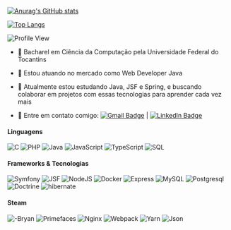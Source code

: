[![Anurag's GitHub stats](https://github-readme-stats-rbcfndnsw-bryanallan.vercel.app/api?username=bryanallan&show_icons=true&count_private=true&line_height=28&hide_border=1&include_all_commits=true&card_width=450&role=OWNER,COLLABORATOR&exclude_repo=github-readme-stats&hide=stars,prs,issues)](https://github.com/anuraghazra/github-readme-stats)

[![Top Langs](https://github-readme-stats-rbcfndnsw-bryanallan.vercel.app/api/top-langs/?username=bryanallan&layout=compact&langs_count=10&hide_border=1&role=OWNER,COLLABORATOR)](https://github.com/anuraghazra/github-readme-stats)

![Profile View](https://komarev.com/ghpvc/?username=bryanallan&color=58a6ff)

- 👋 Bacharel em Ciência da Computação pela Universidade Federal do Tocantins
- 🔭 Estou atuando no mercado como Web Developer Java
- 👯 Atualmente estou estudando Java, JSF e Spring, e buscando colaborar em projetos com essas tecnologias para aprender cada vez mais

- :email: Entre em contato comigo:  [![Gmail Badge](https://img.shields.io/badge/Gmail-bryanallan.h%40gmail.com-white)](mailto:bryanallan.h@gmail.com)  |  [![LinkedIn Badge](https://img.shields.io/badge/LinkedIn-https%3A%2F%2Fwww.linkedin.com%2Fin%2Fbryan--allan%2F-white)](https://www.linkedin.com/in/bryan-allan/)

#### Linguagens
![C](https://img.shields.io/badge/-C-000?&logo=C)
![PHP](https://img.shields.io/badge/-PHP-000?&logo=php)
![Java](https://img.shields.io/badge/-Java-000?&logo=CoffeeScript)
![JavaScript](https://img.shields.io/badge/-JavaScript-000?&logo=JavaScript)
![TypeScript](https://img.shields.io/badge/-TypeScript-000?&logo=TypeScript)
![SQL](https://img.shields.io/badge/-SQL-000?&logo=mariadb)

#### Frameworks & Tecnologias
![Symfony](https://img.shields.io/badge/-Symfony-000?&logo=Symfony)
![JSF](https://img.shields.io/badge/-JSF-000?&logo=JSF)
![NodeJS](https://img.shields.io/badge/-Node-000?&logo=nodedotjs)
![Docker](https://img.shields.io/badge/-Docker-000?&logo=Docker)
![Express](https://img.shields.io/badge/-ExpressJS-000?&logo=Express)
![MySQL](https://img.shields.io/badge/-MySQL-000?&logo=MySQL)
![Postgresql](https://img.shields.io/badge/-Postgresql-000?&logo=Postgresql)
![Doctrine](https://img.shields.io/badge/-Doctrine-000?&logo=Doctrine)
![hibernate](https://img.shields.io/badge/Hibernate-000?&logo=hibernate)

#### Steam
![-Bryan](https://steam-stat.vercel.app/api?profileName=-Bryan)
![Primefaces](https://img.shields.io/badge/-Primefaces-000?&logo=Primefaces)
![Nginx](https://img.shields.io/badge/-Nginx-000?&logo=Nginx)
![Webpack](https://img.shields.io/badge/-Webpack-000?&logo=Webpack)
![Yarn](https://img.shields.io/badge/-Yarn-000?&logo=yarn)
![Json](https://img.shields.io/badge/-JSON-000?&logo=json)
